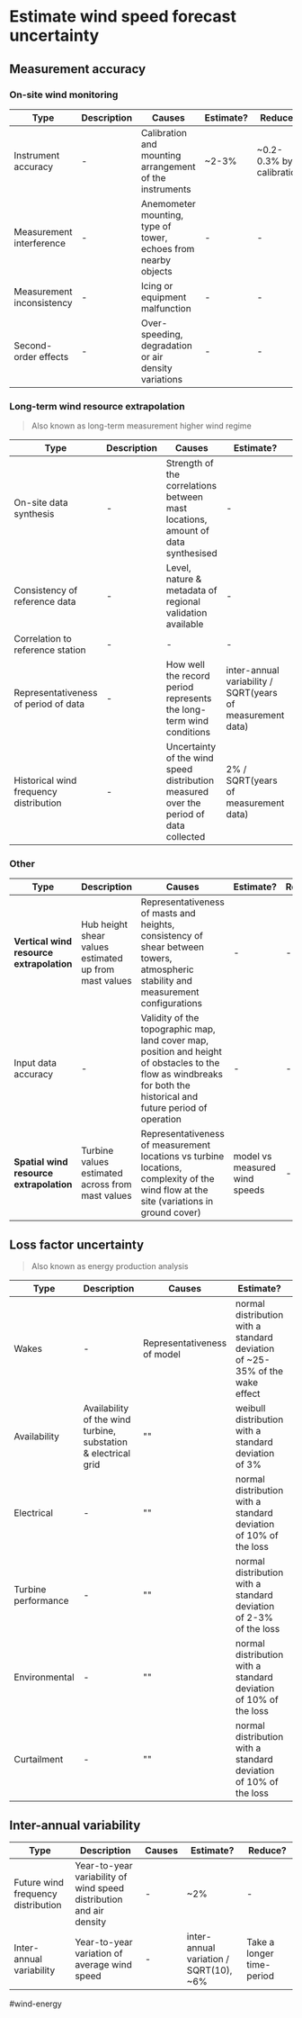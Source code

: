 # Estimate wind speed forecast uncertainty

## Measurement accuracy

### **On-site wind monitoring**

| Type | Description | Causes | Estimate? | Reduce? |
| --- | --- | --- | --- | --- |
| Instrument accuracy | - | Calibration and mounting arrangement of the instruments | ~2-3% | ~0.2-0.3% by calibration  |
| Measurement interference | - | Anemometer mounting,  type of tower, echoes from nearby objects | - | - |
| Measurement inconsistency | - | Icing or equipment malfunction | - | - |
| Second-order effects | - | Over-speeding, degradation or air density variations | - | - |

### **Long-term wind resource extrapolation**

> Also known as long-term measurement higher wind regime

| Type | Description | Causes | Estimate? | Reduce? |
| --- | --- | --- | --- | --- |
| On-site data synthesis | - | Strength of the correlations between mast locations, amount of data synthesised | - | - |
| Consistency of reference data | - | Level, nature & metadata of regional validation available | - | - |
| Correlation to reference station | - | - | - | - |
| Representativeness of period of data | - | How well the record period represents the long-term wind conditions | inter-annual variability / SQRT(years of measurement data) | - |
| Historical wind frequency distribution | - | Uncertainty of the wind speed distribution measured over the period of data collected | 2% / SQRT(years of measurement data) | - |

### Other

| Type | Description | Causes | Estimate? | Reduce? |
| --- | --- | --- | --- | --- |
| **Vertical wind resource extrapolation** | Hub height shear values estimated up from mast values | Representativeness of masts and heights, consistency of shear between towers, atmospheric stability and measurement configurations | - | - |
| Input data accuracy | - | Validity of the topographic map, land cover map, position and height of obstacles to the flow as windbreaks for both the historical and future period of operation | - | - |
| **Spatial wind resource extrapolation** | Turbine values estimated across from mast values |  Representativeness of measurement locations vs turbine locations, complexity of the wind flow at the site (variations in ground cover) | model vs measured wind speeds | - | 

## **Loss factor uncertainty**

> Also known as energy production analysis

| Type | Description | Causes | Estimate? | Reduce? |
| --- | --- | --- | --- | --- |
| Wakes | - | Representativeness of model | normal distribution with a standard deviation of ~25-35% of the wake effect | - |
| Availability | Availability of the wind turbine, substation & electrical grid | "" | weibull distribution with a standard deviation of 3% | - |
| Electrical | - | "" | normal distribution with a standard deviation of 10% of the loss | - |
| Turbine performance | - | "" | normal distribution with a standard deviation of 2-3% of the loss | - |
| Environmental | - | "" | normal distribution with a standard deviation of 10% of the loss | - |
| Curtailment | - | "" | normal distribution with a standard deviation of 10% of the loss | - |

## **Inter-annual variability**

| Type | Description | Causes | Estimate? | Reduce? |
| --- | --- | --- | --- | --- |
| Future wind frequency distribution  | Year-to-year variability of wind speed distribution and air density | - | ~2% | - |
| Inter-annual variability | Year-to-year variation of average wind speed | - | inter-annual variation / SQRT(10), ~6% | Take a longer time-period |


#wind-energy
